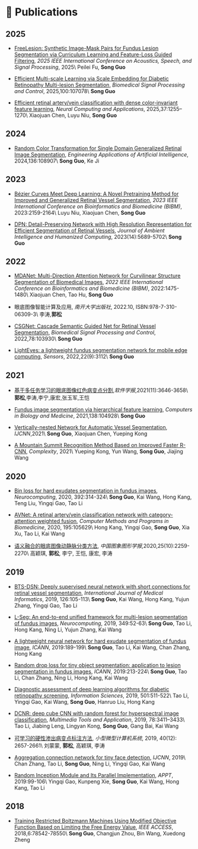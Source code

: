 # 📝 Publications 

## 2025
* [FreeLesion: Synthetic Image-Mask Pairs for Fundus Lesion Segmentation via Curriculum Learning and Feature-Loss Guided Filtering](https://doi.org/10.1109/ICASSP49660.2025.10888178), *2025 IEEE International Conference on Acoustics, Speech, and Signal Processing*, 2025\\
Peilei Fu, **Song Guo**

* [Efficient Multi-scale Learning via Scale Embedding for Diabetic Retinopathy Multi-lesion Segmentation](https://doi.org/10.1016/j.bspc.2024.107078), *Biomedical Signal Processing and Control*, 2025,100:107078\\
**Song Guo**

* [Efficient retinal artery/vein classification with dense color-invariant
feature learning](https://doi.org/10.1007/s00521-024-10696-z), *Neural Computing and Applications*, 2025,37:1255–1270\\
Xiaojuan Chen, Luyu Niu, **Song Guo**

## 2024
* [Random Color Transformation for Single Domain Generalized Retinal Image Segmentation](https://doi.org/10.1016/j.engappai.2024.108907), *Engineering Applications of Artificial Intelligence*, 2024,136:108907\\
**Song Guo**, Ke Ji
  
## 2023
* [Bézier Curves Meet Deep Learning: A Novel Pretraining Method for Improved and Generalized Retinal Vessel Segmentation](https://ieeexplore.ieee.org/document/10385674), *2023 IEEE International Conference on Bioinformatics and Biomedicine (BIBM)*, 2023:2159-2164\\
Luyu Niu, Xiaojuan Chen, **Song Guo**

* [DPN: Detail-Preserving Network with High Resolution Representation for Efficient Segmentation of Retinal Vessels](https://doi.org/10.1007/s12652-021-03422-3), *Journal of Ambient Intelligence and Humanized Computing*, 2023(14):5689-5702\\
**Song Guo**

## 2022
* [MDANet: Multi-Direction Attention Network for Curvilinear Structure Segmentation of Biomedical Images](https://ieeexplore.ieee.org/document/9994996), *2022 IEEE International Conference on Bioinformatics and Biomedicine (BIBM)*, 2022:1475-1480\\
Xiaojuan Chen, Tao Hu, **Song Guo**

* 眼底图像智能计算及应用, *南开大学出版社*, 2022.10, ISBN:978-7-310-06309-3\\
李涛,**郭松**

* [CSGNet: Cascade Semantic Guided Net for Retinal Vessel Segmentation](https://doi.org/10.1016/j.bspc.2022.103930), *Biomedical Signal Processing and Control*, 2022,78:103930\\
**Song Guo**

* [LightEyes: a lightweight fundus segmentation network for mobile edge computing](https://doi.org/10.3390/s22093112), *Sensors*, 2022,22(9):3112\\
**Song Guo**

## 2021
* [基于多任务学习的眼底图像红色病变点分割](https://doi.org/10.13328/j.cnki.jos.006038),*软件学报*,2021(11):3646-3658\\
**郭松**,李涛,李宁,康宏,张玉军,王恺

* [Fundus image segmentation via hierarchical feature learning](https://doi.org/10.1016/j.compbiomed.2021.104928), *Computers in Biology and Medicine*, 2021,138:104928\\
**Song Guo**

* [Vertically-nested Network for Automatic Vessel Segmentation](https://doi.org/10.1109/IJCNN52387.2021.9533943), *IJCNN*,2021\\
**Song Guo**, Xiaojuan Chen, Yueping Kong

* [A Mountain Summit Recognition Method Based on Improved Faster R-CNN](https://doi.org/10.1155/2021/8235108), *Complexity*, 2021\\
Yueping Kong, Yun Wang, **Song Guo**, Jiajing Wang

## 2020
* [Bin loss for hard exudates segmentation in fundus images](https://doi.org/10.1016/j.neucom.2018.10.103), *Neurocomputing*, 2020, 392:314-324\\
**Song Guo**, Kai Wang, Hong Kang, Teng Liu, Yingqi Gao, Tao Li

* [AVNet: A retinal artery/vein classification network with category-attention weighted fusion](https://doi.org/10.1016/j.cmpb.2020.105629), *Computer Methods and Programs in Biomedicine*, 2020, 195:105629\\
Hong Kang, Yingqi Gao, **Song Guo**, Xia Xu, Tao Li, Kai Wang

* [语义融合的眼底图像动静脉分类方法](https://doi.org/10.11834/jig.200187), *中国图象图形学报*,2020,25(10):2259-2270\\
高颖琪, **郭松**, 李宁, 王恺, 康宏, 李涛

## 2019
* [BTS-DSN: Deeply supervised neural network with short connections for retinal vessel segmentation](https://doi.org/10.1016/j.ijmedinf.2019.03.015), *International Journal of Medical Informatics*, 2019, 126:105-113\\
**Song Guo**, Kai Wang, Hong Kang, Yujun Zhang, Yingqi Gao, Tao Li

* [L-Seg: An end-to-end unified framework for multi-lesion segmentation of fundus images](https://doi.org/10.1016/j.neucom.2019.04.019), *Neurocomputing*, 2019, 349:52-63\\
**Song Guo**, Tao Li, Hong Kang, Ning Li, Yujun Zhang, Kai Wang

* [A lightweight neural network for hard exudate segmentation of fundus image](https://doi.org/10.1007/978-3-030-30508-6_16), *ICANN*, 2019:189-199\\
**Song Guo**, Tao Li, Kai Wang, Chan Zhang, Hong Kang

* [Random drop loss for tiny object segmentation: application to lesion segmentation in fundus images](https://doi.org/10.1007/978-3-030-30508-6_18), *ICANN*, 2019:213-224\\
**Song Guo**, Tao Li, Chan Zhang, Ning Li, Hong Kang, Kai Wang

* [Diagnostic assessment of deep learning algorithms for diabetic retinopathy screening](https://doi.org/10.1016/j.ins.2019.06.011), *Information Sciences*, 2019, 501:511-522\\
Tao Li, Yingqi Gao, Kai Wang, **Song Guo**, Hanruo Liu, Hong Kang

* [DCNR: deep cube CNN with random forest for hyperspectral image classification](https://doi.org/10.1007/s11042-018-5986-5), *Multimedia Tools and Application*, 2019, 78:3411–3433\\
Tao Li, Jiabing Leng, Lingyan Kong, **Song Guo**, Gang Bai, Kai Wang

* [可学习的硬性渗出病变点标注方法](http://xwxt.sict.ac.cn/CN/abstract/abstract5227.shtml), *小型微型计算机系统*, 2019, 40(12): 2657-2661\\
刘蒙蒙, **郭松**, 高颖琪, 李涛

* [Aggregation connection network for tiny face detection](https://doi.org/10.1109/IJCNN.2019.8852083), *IJCNN*, 2019\\
Chan Zhang, Tao Li, **Song Guo**, Ning Li, Yingqi Gao, Kai Wang

* [Random Inception Module and Its Parallel Implementation](https://doi.org/10.1007/978-3-030-29611-7_8), *APPT*, 2019:99-106\\
Yingqi Gao, Kunpeng Xie, **Song Guo**, Kai Wang, Hong Kang, Tao Li

## 2018
* [Training Restricted Boltzmann Machines Using Modified Objective Function Based on Limiting the Free Energy Value](https://doi.org/10.1109/ACCESS.2018.2885071), *IEEE ACCESS*, 2018,6:78542-78550\\
**Song Guo**, Changjun Zhou, Bin Wang, Xuedong Zheng 
